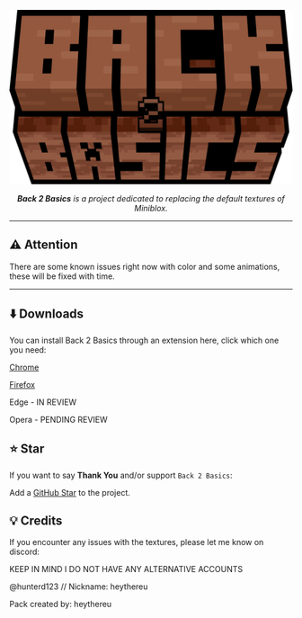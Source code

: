 <p align="center">
  <img src="b2b_logo.png" alt="Miniblox Textures" width="800" />
</p>
<p align="center">
  <em><b>Back 2 Basics</b> is a project dedicated to replacing the default textures of Miniblox.</em>
</p>

---

## ⚠️ **Attention**

There are some known issues right now with color and some animations, these will be fixed with time.

---

## ⬇️ Downloads

You can install Back 2 Basics through an extension here, click which one you need:

[Chrome](https://chromewebstore.google.com/detail/back-2-basics/ibofdlnmieodappidajpeamlpdagkjca)

[Firefox](https://addons.mozilla.org/en-US/firefox/addon/back-2-basics/)

Edge - IN REVIEW

Opera - PENDING REVIEW

## ⭐ Star

If you want to say **Thank You** and/or support `Back 2 Basics`:

Add a [GitHub Star](https://github.com/heythereu/Miniblox-Textures/stargazers) to the project.

## 💡 Credits

If you encounter any issues with the textures, please let me know on discord:

KEEP IN MIND I DO NOT HAVE ANY ALTERNATIVE ACCOUNTS

@hunterd123 // Nickname: heythereu

Pack created by: heythereu



